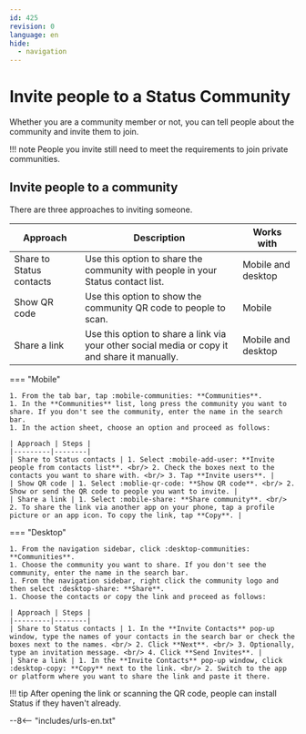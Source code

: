 ```yaml
---
id: 425
revision: 0
language: en
hide:
  - navigation
---
```


# Invite people to a Status Community

Whether you are a community member or not, you can tell people about the community and invite them to join.

!!! note
    People you invite still need to meet the requirements to join private communities.

## Invite people to a community

There are three approaches to inviting someone.

| Approach | Description | Works with |
|---------|-------------|------|
| Share to Status contacts | Use this option to share the community with people in your Status contact list. | Mobile and desktop |
| Show QR code | Use this option to show the community QR code to people to scan. | Mobile |
| Share a link | Use this option to share a link via your other social media or copy it and share it manually. | Mobile and desktop |

=== "Mobile"

    1. From the tab bar, tap :mobile-communities: **Communities**.
    1. In the **Communities** list, long press the community you want to share. If you don't see the community, enter the name in the search bar.
    1. In the action sheet, choose an option and proceed as follows:
    
    | Approach | Steps |
    |---------|--------|
    | Share to Status contacts | 1. Select :mobile-add-user: **Invite people from contacts list**. <br/> 2. Check the boxes next to the contacts you want to share with. <br/> 3. Tap **Invite users**. |
    | Show QR code | 1. Select :moblie-qr-code: **Show QR code**. <br/> 2. Show or send the QR code to people you want to invite. |
    | Share a link | 1. Select :mobile-share: **Share community**. <br/> 2. To share the link via another app on your phone, tap a profile picture or an app icon. To copy the link, tap **Copy**. |

=== "Desktop"

    1. From the navigation sidebar, click :desktop-communities: **Communities**.
    1. Choose the community you want to share. If you don't see the community, enter the name in the search bar.
    1. From the navigation sidebar, right click the community logo and then select :desktop-share: **Share**.
    1. Choose the contacts or copy the link and proceed as follows:
    
    | Approach | Steps |
    |---------|--------|
    | Share to Status contacts | 1. In the **Invite Contacts** pop-up window, type the names of your contacts in the search bar or check the boxes next to the names. <br/> 2. Click **Next**. <br/> 3. Optionally, type an invitation message. <br/> 4. Click **Send Invites**. | 
    | Share a link | 1. In the **Invite Contacts** pop-up window, click :desktop-copy: **Copy** next to the link. <br/> 2. Switch to the app or platform where you want to share the link and paste it there.

!!! tip
    After opening the link or scanning the QR code, people can install Status if they haven't already.

--8<-- "includes/urls-en.txt"
